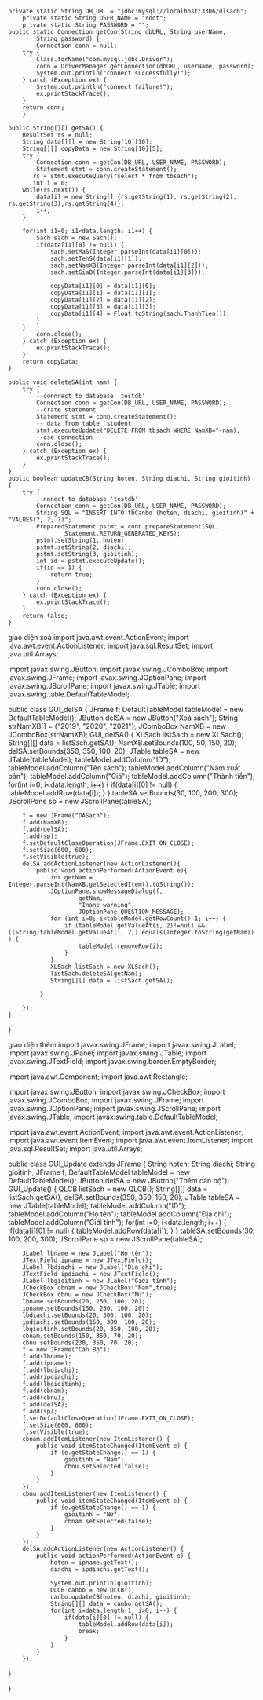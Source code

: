
	private static String DB_URL = "jdbc:mysql://localhost:3306/dlsach";
    	private static String USER_NAME = "root";
    	private static String PASSWORD = "";
	public static Connection getCon(String dbURL, String userName, 
            String password) {
        	Connection conn = null;
		try {
		    Class.forName("com.mysql.jdbc.Driver");
		    conn = DriverManager.getConnection(dbURL, userName, password);
		    System.out.println("connect successfully!");
		} catch (Exception ex) {
		    System.out.println("connect failure!");
		    ex.printStackTrace();
		}
		return conn;
    	}
	
	public String[][] getSA() {
		ResultSet rs = null;
		String data[][] = new String[10][10];
		String[][] copyData = new String[10][5];
		try {
            Connection conn = getCon(DB_URL, USER_NAME, PASSWORD);
            Statement stmt = conn.createStatement();
           rs = stmt.executeQuery("select * from tbsach");
           int i = 0;
   		while(rs.next()) {
   			data[i] = new String[] {rs.getString(1), rs.getString(2), rs.getString(3),rs.getString(4)};
   			i++; 
   		}
   		
		for(int i1=0; i1<data.length; i1++) {
			Sach sach = new Sach();
			if(data[i1][0] != null) {
				sach.setMaS(Integer.parseInt(data[i1][0]));
				sach.setTenS(data[i1][1]);
				sach.setNamXB(Integer.parseInt(data[i1][2]));
				sach.setGiaB(Integer.parseInt(data[i1][3]));

				copyData[i1][0] = data[i1][0];
				copyData[i1][1] = data[i1][1];
				copyData[i1][2] = data[i1][2];
				copyData[i1][3] = data[i1][3];
				copyData[i1][4] = Float.toString(sach.ThanhTien());
			}
		}
            conn.close();
        } catch (Exception ex) {
            ex.printStackTrace();
        }
		return copyData;
	}
	
	public void deleteSA(int nam) {
		try {
            --connnect to database 'testdb'
            Connection conn = getCon(DB_URL, USER_NAME, PASSWORD);
            --crate statement
            Statement stmt = conn.createStatement();
            -- data from table 'student'
            stmt.executeUpdate("DELETE FROM tbsach WHERE NamXB="+nam);
            --ose connection
            conn.close();
        } catch (Exception ex) {
            ex.printStackTrace();
        }
	}
	public boolean updateCB(String hoten, String diachi, String gioitinh) {
		try {
            --nnnect to database 'testdb'
            Connection conn = getCon(DB_URL, USER_NAME, PASSWORD);
            String SQL = "INSERT INTO tbCanbo (hoten, diachi, gioitinh)" + "VALUES(?, ?, ?)";
            PreparedStatement pstmt = conn.prepareStatement(SQL,
                    Statement.RETURN_GENERATED_KEYS);
            pstmt.setString(1, hoten);
            pstmt.setString(2, diachi);
            pstmt.setString(3, gioitinh);
            int id = pstmt.executeUpdate();
            if(id == 1) {
            	return true;
            }
            conn.close();
        } catch (Exception ex) {
            ex.printStackTrace();
        }
		return false;
	}


giao diện xoá
import java.awt.event.ActionEvent;
import java.awt.event.ActionListener;
import java.sql.ResultSet;
import java.util.Arrays;

import javax.swing.JButton;
import javax.swing.JComboBox;
import javax.swing.JFrame;
import javax.swing.JOptionPane;
import javax.swing.JScrollPane;
import javax.swing.JTable;
import javax.swing.table.DefaultTableModel;

public class GUI_delSA {
	JFrame f;
	DefaultTableModel tableModel = new DefaultTableModel();
	JButton delSA = new JButton("Xoá sách");
	String strNamXB[] = {"2019", "2020", "2021"};
	JComboBox NamXB = new JComboBox(strNamXB);
	GUI_delSA() {
		XLSach listSach = new XLSach();
		String[][] data = listSach.getSA();
		NamXB.setBounds(100, 50, 150, 20);
		delSA.setBounds(350, 350, 100, 20);
		JTable tableSA = new JTable(tableModel);
		tableModel.addColumn("ID");
	    tableModel.addColumn("Tên sách");
	    tableModel.addColumn("Năm xuất bản");
	    tableModel.addColumn("Giá");
	    tableModel.addColumn("Thành tiền");
	    for(int i=0; i<data.length; i++) {
			if(data[i][0] != null) {
				tableModel.addRow(data[i]);
			}
		}
		tableSA.setBounds(30, 100, 200, 300);
		JScrollPane sp = new JScrollPane(tableSA);
        
		f = new JFrame("DASach");
		f.add(NamXB);
		f.add(delSA);
		f.add(sp);
		f.setDefaultCloseOperation(JFrame.EXIT_ON_CLOSE);
        f.setSize(600, 600);
        f.setVisible(true);
        delSA.addActionListener(new ActionListener(){  
    		public void actionPerformed(ActionEvent e){  
    			int getNam = Integer.parseInt(NamXB.getSelectedItem().toString());
    			JOptionPane.showMessageDialog(f,
    				    getNam,
    				    "Inane warning",
    				    JOptionPane.QUESTION_MESSAGE); 
    			for (int i=0; i<tableModel.getRowCount()-1; i++) {
    				if (tableModel.getValueAt(i, 2)!=null &&((String)tableModel.getValueAt(i, 2)).equals(Integer.toString(getNam))  ) {
    					tableModel.removeRow(i);
    	            }
    			}
    			XLSach listSach = new XLSach();
    			listSach.deleteSA(getNam);
    			String[][] data = listSach.getSA();
    			
    		 }
    			
    	}); 
	}
	
	 
	
}


giao diện thêm
import javax.swing.JFrame;
import javax.swing.JLabel;
import javax.swing.JPanel;
import javax.swing.JTable;
import javax.swing.JTextField;
import javax.swing.border.EmptyBorder;

import java.awt.Component;
import java.awt.Rectangle;

import javax.swing.JButton;
import javax.swing.JCheckBox;
import javax.swing.JComboBox;
import javax.swing.JFrame;
import javax.swing.JOptionPane;
import javax.swing.JScrollPane;
import javax.swing.JTable;
import javax.swing.table.DefaultTableModel;

import java.awt.event.ActionEvent;
import java.awt.event.ActionListener;
import java.awt.event.ItemEvent;
import java.awt.event.ItemListener;
import java.sql.ResultSet;
import java.util.Arrays;

public class GUI_Update extends JFrame {
	String hoten;
	String diachi;
	String gioitinh;
	JFrame f;
	DefaultTableModel tableModel = new DefaultTableModel();
	JButton delSA = new JButton("Thêm cán bộ");
	GUI_Update() {
		QLCB listSach = new QLCB();
		String[][] data = listSach.getSA();
		delSA.setBounds(350, 350, 150, 20);
		JTable tableSA = new JTable(tableModel);
		tableModel.addColumn("ID");
	    tableModel.addColumn("Họ tên");
	    tableModel.addColumn("Địa chỉ");
	    tableModel.addColumn("Giới tính");
	    for(int i=0; i<data.length; i++) {
			if(data[i][0] != null) {
				tableModel.addRow(data[i]);
			}
		}
		tableSA.setBounds(30, 100, 200, 300);
		JScrollPane sp = new JScrollPane(tableSA);
        
		JLabel lbname = new JLabel("Họ tên");
		JTextField ipname = new JTextField();
		JLabel lbdiachi = new JLabel("Địa chỉ");
		JTextField ipdiachi = new JTextField();
		JLabel lbgioitinh = new JLabel("Giới tính");
		JCheckBox cbnam = new JCheckBox("Nam",true);
		JCheckBox cbnu = new JCheckBox("Nữ");
		lbname.setBounds(20, 250, 100, 20);
		ipname.setBounds(150, 250, 100, 20);
		lbdiachi.setBounds(20, 300, 100, 20);
		ipdiachi.setBounds(150, 300, 100, 20);
		lbgioitinh.setBounds(20, 350, 100, 20);
		cbnam.setBounds(150, 350, 70, 20);
		cbnu.setBounds(230, 350, 70, 20);
		f = new JFrame("Cán Bộ");
		f.add(lbname);
		f.add(ipname);
		f.add(lbdiachi);
		f.add(ipdiachi);
		f.add(lbgioitinh);
		f.add(cbnam);
		f.add(cbnu);
		f.add(delSA);
		f.add(sp);
		f.setDefaultCloseOperation(JFrame.EXIT_ON_CLOSE);
        f.setSize(600, 600);
        f.setVisible(true);
        cbnam.addItemListener(new ItemListener() {
            public void itemStateChanged(ItemEvent e) {
                if (e.getStateChange() == 1) {
                	gioitinh = "Nam";
                	cbnu.setSelected(false);
                } 
            }
        }); 
		cbnu.addItemListener(new ItemListener() {
            public void itemStateChanged(ItemEvent e) {
                if (e.getStateChange() == 1) {
                	gioitinh = "Nữ";
                	cbnam.setSelected(false);
                } 
            }
        });
        delSA.addActionListener(new ActionListener() {
			public void actionPerformed(ActionEvent e) {
				hoten = ipname.getText();
				diachi = ipdiachi.getText();
				
				System.out.println(gioitinh);
				QLCB canbo = new QLCB();
				canbo.updateCB(hoten, diachi, gioitinh);
				String[][] data = canbo.getSA();
				for(int i=data.length-1; i>0; i--) {
					if(data[i][0] != null) {
						tableModel.addRow(data[i]);
						break;
					}
				}
			}
		});
}
	
}
